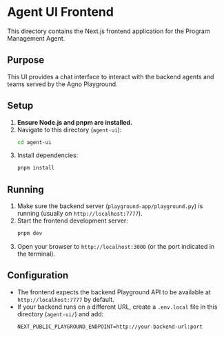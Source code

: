 # Agent UI Frontend

This directory contains the Next.js frontend application for the Program Management Agent.

## Purpose

This UI provides a chat interface to interact with the backend agents and teams served by the Agno Playground.

## Setup

1.  **Ensure Node.js and pnpm are installed.**
2.  Navigate to this directory (`agent-ui`):
    ```bash
    cd agent-ui
    ```
3.  Install dependencies:
    ```bash
    pnpm install
    ```

## Running

1.  Make sure the backend server (`playground-app/playground.py`) is running (usually on `http://localhost:7777`).
2.  Start the frontend development server:
    ```bash
    pnpm dev
    ```
3.  Open your browser to `http://localhost:3000` (or the port indicated in the terminal).

## Configuration

*   The frontend expects the backend Playground API to be available at `http://localhost:7777` by default.
*   If your backend runs on a different URL, create a `.env.local` file in this directory (`agent-ui/`) and add:
    ```
    NEXT_PUBLIC_PLAYGROUND_ENDPOINT=http://your-backend-url:port
    ```
